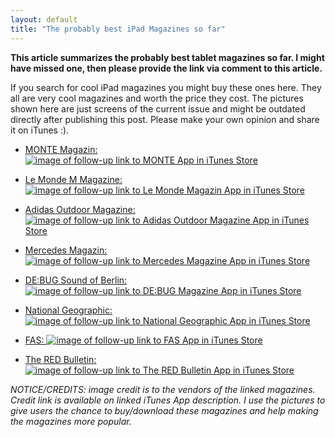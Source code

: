 ```yaml
---
layout: default
title: "The probably best iPad Magazines so far"
---
```


**This article summarizes the probably best tablet magazines so far. I might have missed one, then please provide the link via comment to this article.**

If you search for cool iPad magazines you might buy these ones here. They all are very cool magazines and worth the price they cost. The pictures shown here are just screens of the current issue and might be outdated directly after publishing this post. Please make your own opinion and share it on iTunes :).

- [MONTE Magazin: ![image of follow-up link to MONTE App in iTunes Store](/assets/images/blog/2012-03-08_iPadMags/monte_2.jpg)](http://itunes.apple.com/de/app/monte-magazin-01/id447344403?mt=8)  

- [Le Monde M Magazine: ![image of follow-up link to Le Monde Magazin App in iTunes Store](/assets/images/blog/2012-03-08_iPadMags/lemonde-m.jpg)](http://itunes.apple.com/sa/app/m-magazine/id478671861?mt=8)

- [Adidas Outdoor Magazine: ![image of follow-up link to Adidas Outdoor Magazine App in iTunes Store](/assets/images/blog/2012-03-08_iPadMags/adidas-outdoor_1.jpg)](http://itunes.apple.com/us/app/adidas-outdoor-magazine/id504269058?mt=8)

- [Mercedes Magazin: ![image of follow-up link to Mercedes Magazine App in iTunes Store](/assets/images/blog/2012-03-08_iPadMags/mercedes-mag.jpg)](http://itunes.apple.com/us/app/mercedes-benz-magazine-04/id386312307?mt=8)

- [DE:BUG Sound of Berlin: ![image of follow-up link to DE:BUG Magazine App in iTunes Store](/assets/images/blog/2012-03-08_iPadMags/debug_1.jpg)](http://itunes.apple.com/de/app/de-bug-the-sound-of-berlin/id450812149?mt=8)

- [National Geographic: ![image of follow-up link to National Geographic App in iTunes Store](/assets/images/blog/2012-03-08_iPadMags/national-geographic_1.jpg)](http://itunes.apple.com/us/app/national-geographic-magazine/id418671597?mt=8)

- [FAS: ![image of follow-up link to FAS App in iTunes Store](/assets/images/blog/2012-03-08_iPadMags/fas.jpg)](http://itunes.apple.com/de/app/f.a.s.-die-sonntagszeitung/id474449757?mt=8)

- [The RED Bulletin: ![image of follow-up link to The RED Bulletin App in iTunes Store](/assets/images/blog/2012-03-08_iPadMags/red-bulletin.jpg)](http://itunes.apple.com/de/app/the-red-bulletin/id428495907?mt=8)


_NOTICE/CREDITS: image credit is to the vendors of the linked magazines. Credit link is available on linked iTunes App description. I use the pictures to give users the chance to buy/download these magazines and help making the magazines more popular._